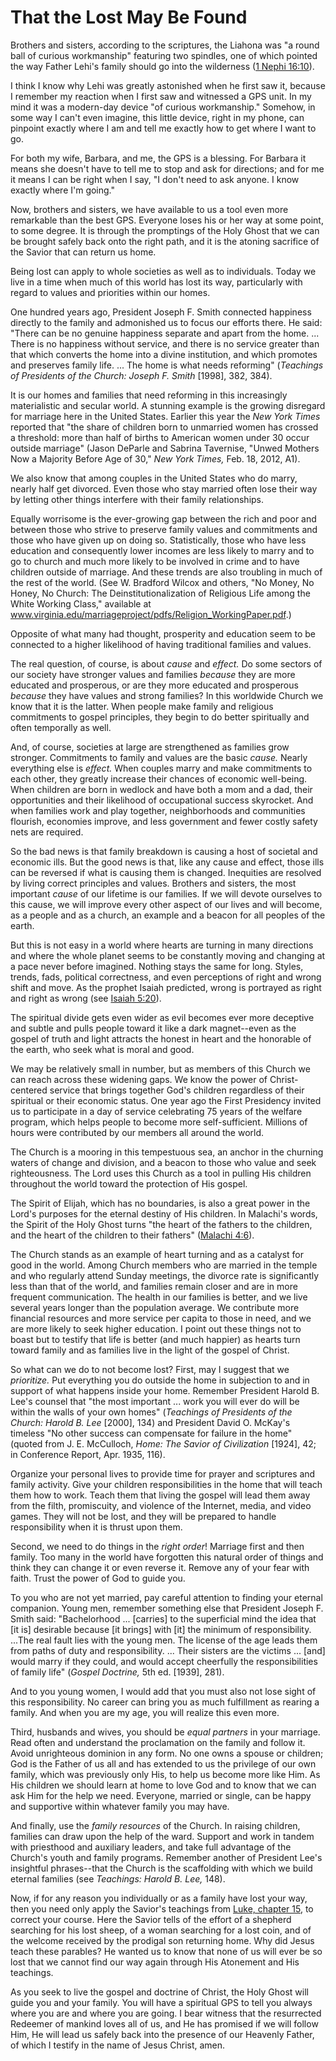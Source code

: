 # That the Lost May Be Found

Brothers and sisters, according to the scriptures, the Liahona was "a round
ball of curious workmanship" featuring two spindles, one of which pointed the
way Father Lehi's family should go into the wilderness ([1 Nephi
16:10](https://www.lds.org/scriptures/bofm/1-ne/16.10?lang=eng#9)).

I think I know why Lehi was greatly astonished when he first saw it, because I
remember my reaction when I first saw and witnessed a GPS unit. In my mind it
was a modern-day device "of curious workmanship." Somehow, in some way I can't
even imagine, this little device, right in my phone, can pinpoint exactly
where I am and tell me exactly how to get where I want to go.

For both my wife, Barbara, and me, the GPS is a blessing. For Barbara it means
she doesn't have to tell me to stop and ask for directions; and for me it
means I can be right when I say, "I don't need to ask anyone. I know exactly
where I'm going."

Now, brothers and sisters, we have available to us a tool even more remarkable
than the best GPS. Everyone loses his or her way at some point, to some
degree. It is through the promptings of the Holy Ghost that we can be brought
safely back onto the right path, and it is the atoning sacrifice of the Savior
that can return us home.

Being lost can apply to whole societies as well as to individuals. Today we
live in a time when much of this world has lost its way, particularly with
regard to values and priorities within our homes.

One hundred years ago, President Joseph F. Smith connected happiness directly
to the family and admonished us to focus our efforts there. He said: "There
can be no genuine happiness separate and apart from the home. ... There is no
happiness without service, and there is no service greater than that which
converts the home into a divine institution, and which promotes and preserves
family life. ... The home is what needs reforming" (_Teachings of Presidents of
the Church: Joseph F. Smith_ [1998], 382, 384).

It is our homes and families that need reforming in this increasingly
materialistic and secular world. A stunning example is the growing disregard
for marriage here in the United States. Earlier this year the _New York Times_
reported that "the share of children born to unmarried women has crossed a
threshold: more than half of births to American women under 30 occur outside
marriage" (Jason DeParle and Sabrina Tavernise, "Unwed Mothers Now a Majority
Before Age of 30," _New York Times,_ Feb. 18, 2012, A1).

We also know that among couples in the United States who do marry, nearly half
get divorced. Even those who stay married often lose their way by letting
other things interfere with their family relationships.

Equally worrisome is the ever-growing gap between the rich and poor and
between those who strive to preserve family values and commitments and those
who have given up on doing so. Statistically, those who have less education
and consequently lower incomes are less likely to marry and to go to church
and much more likely to be involved in crime and to have children outside of
marriage. And these trends are also troubling in much of the rest of the
world. (See W. Bradford Wilcox and others, "No Money, No Honey, No Church: The
Deinstitutionalization of Religious Life among the White Working Class,"
available at www.virginia.edu/marriageproject/pdfs/Religion_WorkingPaper.pdf.)

Opposite of what many had thought, prosperity and education seem to be
connected to a higher likelihood of having traditional families and values.

The real question, of course, is about _cause_ and _effect._ Do some sectors
of our society have stronger values and families _because_ they are more
educated and prosperous, or are they more educated and prosperous _because_
they have values and strong families? In this worldwide Church we know that it
is the latter. When people make family and religious commitments to gospel
principles, they begin to do better spiritually and often temporally as well.

And, of course, societies at large are strengthened as families grow stronger.
Commitments to family and values are the basic _cause._ Nearly everything else
is _effect._ When couples marry and make commitments to each other, they
greatly increase their chances of economic well-being. When children are born
in wedlock and have both a mom and a dad, their opportunities and their
likelihood of occupational success skyrocket. And when families work and play
together, neighborhoods and communities flourish, economies improve, and less
government and fewer costly safety nets are required.

So the bad news is that family breakdown is causing a host of societal and
economic ills. But the good news is that, like any cause and effect, those
ills can be reversed if what is causing them is changed. Inequities are
resolved by living correct principles and values. Brothers and sisters, the
most important _cause_ of our lifetime is our families. If we will devote
ourselves to this cause, we will improve every other aspect of our lives and
will become, as a people and as a church, an example and a beacon for all
peoples of the earth.

But this is not easy in a world where hearts are turning in many directions
and where the whole planet seems to be constantly moving and changing at a
pace never before imagined. Nothing stays the same for long. Styles, trends,
fads, political correctness, and even perceptions of right and wrong shift and
move. As the prophet Isaiah predicted, wrong is portrayed as right and right
as wrong (see [Isaiah
5:20](https://www.lds.org/scriptures/ot/isa/5.20?lang=eng#19)).

The spiritual divide gets even wider as evil becomes ever more deceptive and
subtle and pulls people toward it like a dark magnet--even as the gospel of
truth and light attracts the honest in heart and the honorable of the earth,
who seek what is moral and good.

We may be relatively small in number, but as members of this Church we can
reach across these widening gaps. We know the power of Christ-centered service
that brings together God's children regardless of their spiritual or their
economic status. One year ago the First Presidency invited us to participate
in a day of service celebrating 75 years of the welfare program, which helps
people to become more self-sufficient. Millions of hours were contributed by
our members all around the world.

The Church is a mooring in this tempestuous sea, an anchor in the churning
waters of change and division, and a beacon to those who value and seek
righteousness. The Lord uses this Church as a tool in pulling His children
throughout the world toward the protection of His gospel.

The Spirit of Elijah, which has no boundaries, is also a great power in the
Lord's purposes for the eternal destiny of His children. In Malachi's words,
the Spirit of the Holy Ghost turns "the heart of the fathers to the children,
and the heart of the children to their fathers" ([Malachi
4:6](https://www.lds.org/scriptures/ot/mal/4.6?lang=eng#5)).

The Church stands as an example of heart turning and as a catalyst for good in
the world. Among Church members who are married in the temple and who
regularly attend Sunday meetings, the divorce rate is significantly less than
that of the world, and families remain closer and are in more frequent
communication. The health in our families is better, and we live several years
longer than the population average. We contribute more financial resources and
more service per capita to those in need, and we are more likely to seek
higher education. I point out these things not to boast but to testify that
life is better (and much happier) as hearts turn toward family and as families
live in the light of the gospel of Christ.

So what can we do to not become lost? First, may I suggest that we
_prioritize._ Put everything you do outside the home in subjection to and in
support of what happens inside your home. Remember President Harold B. Lee's
counsel that "the most important ... work you will ever do will be within the
walls of your own homes" (_Teachings of Presidents of the Church: Harold B.
Lee_ [2000], 134) and President David O. McKay's timeless "No other success
can compensate for failure in the home" (quoted from J. E. McCulloch, _Home:
The Savior of Civilization_ [1924], 42; in Conference Report, Apr. 1935, 116).

Organize your personal lives to provide time for prayer and scriptures and
family activity. Give your children responsibilities in the home that will
teach them how to work. Teach them that living the gospel will lead them away
from the filth, promiscuity, and violence of the Internet, media, and video
games. They will not be lost, and they will be prepared to handle
responsibility when it is thrust upon them.

Second, we need to do things in the _right order_! Marriage first and then
family. Too many in the world have forgotten this natural order of things and
think they can change it or even reverse it. Remove any of your fear with
faith. Trust the power of God to guide you.

To you who are not yet married, pay careful attention to finding your eternal
companion. Young men, remember something else that President Joseph F. Smith
said: "Bachelorhood ... [carries] to the superficial mind the idea that [it is]
desirable because [it brings] with [it] the minimum of responsibility. ...The
real fault lies with the young men. The license of the age leads them from
paths of duty and responsibility. ... Their sisters are the victims ... [and]
would marry if they could, and would accept cheerfully the responsibilities of
family life" (_Gospel Doctrine,_ 5th ed. [1939], 281).

And to you young women, I would add that you must also not lose sight of this
responsibility. No career can bring you as much fulfillment as rearing a
family. And when you are my age, you will realize this even more.

Third, husbands and wives, you should be _equal partners_ in your marriage.
Read often and understand the proclamation on the family and follow it. Avoid
unrighteous dominion in any form. No one owns a spouse or children; God is the
Father of us all and has extended to us the privilege of our own family, which
was previously only His, to help us become more like Him. As His children we
should learn at home to love God and to know that we can ask Him for the help
we need. Everyone, married or single, can be happy and supportive within
whatever family you may have.

And finally, use the _family resources_ of the Church. In raising children,
families can draw upon the help of the ward. Support and work in tandem with
priesthood and auxiliary leaders, and take full advantage of the Church's
youth and family programs. Remember another of President Lee's insightful
phrases--that the Church is the scaffolding with which we build eternal
families (see _Teachings: Harold B. Lee,_ 148).

Now, if for any reason you individually or as a family have lost your way,
then you need only apply the Savior's teachings from [Luke, chapter
15](https://www.lds.org/scriptures/nt/luke/15?lang=eng), to correct your
course. Here the Savior tells of the effort of a shepherd searching for his
lost sheep, of a woman searching for a lost coin, and of the welcome received
by the prodigal son returning home. Why did Jesus teach these parables? He
wanted us to know that none of us will ever be so lost that we cannot find our
way again through His Atonement and His teachings.

As you seek to live the gospel and doctrine of Christ, the Holy Ghost will
guide you and your family. You will have a spiritual GPS to tell you always
where you are and where you are going. I bear witness that the resurrected
Redeemer of mankind loves all of us, and He has promised if we will follow
Him, He will lead us safely back into the presence of our Heavenly Father, of
which I testify in the name of Jesus Christ, amen.

